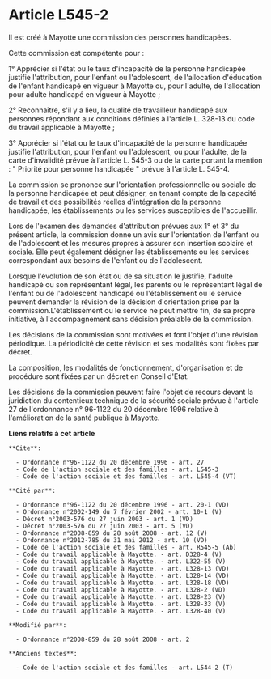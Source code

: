 # Article L545-2

Il est créé à Mayotte une commission des personnes handicapées. 

Cette commission est compétente pour : 

1° Apprécier si l'état ou le taux d'incapacité de la personne handicapée justifie l'attribution, pour l'enfant ou
l'adolescent, de l'allocation d'éducation de l'enfant handicapé en vigueur à Mayotte ou, pour l'adulte, de l'allocation pour
adulte handicapé en vigueur à Mayotte ; 

2° Reconnaître, s'il y a lieu, la qualité de travailleur handicapé aux personnes répondant aux conditions définies à
l'article L. 328-13 du code du travail applicable à Mayotte ; 

3° Apprécier si l'état ou le taux d'incapacité de la personne handicapée justifie l'attribution, pour l'enfant ou
l'adolescent, ou pour l'adulte, de la carte d'invalidité prévue à l'article L. 545-3 ou de la carte portant la mention : "
Priorité pour personne handicapée " prévue à l'article L. 545-4. 

La commission se prononce sur l'orientation professionnelle ou sociale de la personne handicapée et peut désigner, en tenant
compte de la capacité de travail et des possibilités réelles d'intégration de la personne handicapée, les établissements ou
les services susceptibles de l'accueillir. 

Lors de l'examen des demandes d'attribution prévues aux 1° et 3° du présent article, la commission donne un avis sur
l'orientation de l'enfant ou de l'adolescent et les mesures propres à assurer son insertion scolaire et sociale. Elle peut
également désigner les établissements ou les services correspondant aux besoins de l'enfant ou de l'adolescent. 

Lorsque l'évolution de son état ou de sa situation le justifie, l'adulte handicapé ou son représentant légal, les parents ou
le représentant légal de l'enfant ou de l'adolescent handicapé ou l'établissement ou le service peuvent demander la révision
de la décision d'orientation prise par la commission.L'établissement ou le service ne peut mettre fin, de sa propre
initiative, à l'accompagnement sans décision préalable de la commission. 

Les décisions de la commission sont motivées et font l'objet d'une révision périodique. La périodicité de cette révision et
ses modalités sont fixées par décret. 

La composition, les modalités de fonctionnement, d'organisation et de procédure sont fixées par un décret en Conseil d'Etat. 

Les décisions de la commission peuvent faire l'objet de recours devant la juridiction du contentieux technique de la sécurité
sociale prévue à l'article 27 de l'ordonnance n° 96-1122 du 20 décembre 1996 relative à l'amélioration de la santé publique à
Mayotte.

**Liens relatifs à cet article**

	**Cite**:

	  - Ordonnance n°96-1122 du 20 décembre 1996 - art. 27
	  - Code de l'action sociale et des familles - art. L545-3
	  - Code de l'action sociale et des familles - art. L545-4 (VT)

	**Cité par**:

	  - Ordonnance n°96-1122 du 20 décembre 1996 - art. 20-1 (VD)
	  - Ordonnance n°2002-149 du 7 février 2002 - art. 10-1 (V)
	  - Décret n°2003-576 du 27 juin 2003 - art. 1 (VD)
	  - Décret n°2003-576 du 27 juin 2003 - art. 5 (VD)
	  - Ordonnance n°2008-859 du 28 août 2008 - art. 12 (V)
	  - Ordonnance n°2012-785 du 31 mai 2012 - art. 10 (VD)
	  - Code de l'action sociale et des familles - art. R545-5 (Ab)
	  - Code du travail applicable à Mayotte. - art. D328-4 (V)
	  - Code du travail applicable à Mayotte. - art. L322-55 (V)
	  - Code du travail applicable à Mayotte. - art. L328-13 (VD)
	  - Code du travail applicable à Mayotte. - art. L328-14 (VD)
	  - Code du travail applicable à Mayotte. - art. L328-18 (VD)
	  - Code du travail applicable à Mayotte. - art. L328-2 (VD)
	  - Code du travail applicable à Mayotte. - art. L328-23 (V)
	  - Code du travail applicable à Mayotte. - art. L328-33 (V)
	  - Code du travail applicable à Mayotte. - art. L328-40 (V)

	**Modifié par**:

	  - Ordonnance n°2008-859 du 28 août 2008 - art. 2

	**Anciens textes**:

	  - Code de l'action sociale et des familles - art. L544-2 (T)
